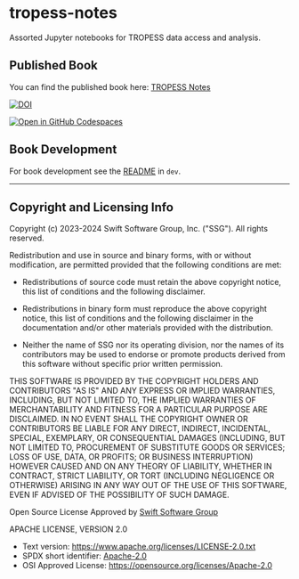 # tropess-notes

Assorted Jupyter notebooks for TROPESS data access and analysis. 

## Published Book

You can find the published book here: [TROPESS Notes](https://tropess-notes.swiftearthscience.org/)

[![DOI](https://zenodo.org/badge/650417988.svg)](https://zenodo.org/badge/latestdoi/650417988)

[![Open in GitHub Codespaces](https://github.com/codespaces/badge.svg)](https://codespaces.new/swiftsoftwaregroup/tropess-notes-python)

## Book Development

For book development see the [README](dev/README.md) in `dev`.

---

## Copyright and Licensing Info

Copyright (c) 2023-2024 Swift Software Group, Inc. ("SSG"). All rights reserved.

Redistribution and use in source and binary forms, with or without modification, are permitted provided that the following conditions are met:

- Redistributions of source code must retain the above copyright notice, this list of conditions and the following disclaimer.

- Redistributions in binary form must reproduce the above copyright notice, this list of conditions and the following disclaimer in the documentation and/or other materials provided with the distribution.

- Neither the name of SSG nor its operating division, nor the names of its contributors may be used to endorse or promote products derived from this software without specific prior written permission.

THIS SOFTWARE IS PROVIDED BY THE COPYRIGHT HOLDERS AND CONTRIBUTORS "AS IS" AND ANY EXPRESS OR IMPLIED WARRANTIES, INCLUDING, BUT NOT LIMITED TO, THE IMPLIED WARRANTIES OF MERCHANTABILITY AND FITNESS FOR A PARTICULAR PURPOSE ARE DISCLAIMED. IN NO EVENT SHALL THE COPYRIGHT OWNER OR CONTRIBUTORS BE LIABLE FOR ANY DIRECT, INDIRECT, INCIDENTAL, SPECIAL, EXEMPLARY, OR CONSEQUENTIAL DAMAGES (INCLUDING, BUT NOT LIMITED TO, PROCUREMENT OF SUBSTITUTE GOODS OR SERVICES; LOSS OF USE, DATA, OR PROFITS; OR BUSINESS INTERRUPTION) HOWEVER CAUSED AND ON ANY THEORY OF LIABILITY, WHETHER IN CONTRACT, STRICT LIABILITY, OR TORT (INCLUDING NEGLIGENCE OR OTHERWISE) ARISING IN ANY WAY OUT OF THE USE OF THIS SOFTWARE, EVEN IF ADVISED OF THE POSSIBILITY OF SUCH DAMAGE.

Open Source License Approved by [Swift Software Group](https://swiftsoftwaregroup.com)

APACHE LICENSE, VERSION 2.0

- Text version: https://www.apache.org/licenses/LICENSE-2.0.txt
- SPDX short identifier: [Apache-2.0](https://spdx.org/licenses/Apache-2.0.html)
- OSI Approved License: https://opensource.org/licenses/Apache-2.0
